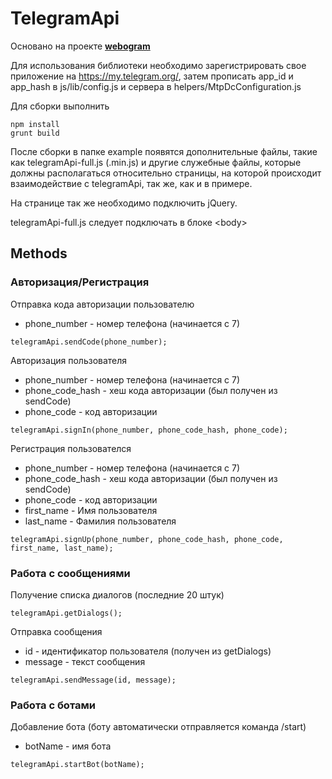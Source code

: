 # TelegramApi

Основано на проекте [**webogram**](https://github.com/zhukov/webogram)  

Для использования библиотеки необходимо зарегистрировать свое приложение на https://my.telegram.org/, затем прописать app_id и app_hash в js/lib/config.js и сервера в helpers/MtpDcConfiguration.js

Для сборки выполнить
```
npm install
grunt build
```

После сборки в папке example появятся дополнительные файлы, такие как telegramApi-full.js (.min.js) и другие служебные файлы, которые должны располагаться относительно страницы, на которой происходит взаимодействие с telegramApi, так же, как и в примере.

На странице так же необходимо подключить jQuery.

telegramApi-full.js следует подключать в блоке &lt;body&gt;

## Methods

### Авторизация/Регистрация
Отправка кода авторизации пользователю
* phone_number - номер телефона (начинается с 7)
```
telegramApi.sendCode(phone_number);
```
Авторизация пользователя
* phone_number - номер телефона (начинается с 7)
* phone_code_hash - хеш кода авторизации (был получен из sendCode)
* phone_code - код авторизации
```
telegramApi.signIn(phone_number, phone_code_hash, phone_code);
```
Регистрация пользователся
* phone_number - номер телефона (начинается с 7)
* phone_code_hash - хеш кода авторизации (был получен из sendCode)
* phone_code - код авторизации
* first_name - Имя пользователя
* last_name - Фамилия пользователя
```
telegramApi.signUp(phone_number, phone_code_hash, phone_code, first_name, last_name);
```

### Работа с сообщениями
Получение списка диалогов (последние 20 штук)
```
telegramApi.getDialogs();
```
Отправка сообщения
* id - идентификатор пользователя (получен из getDialogs)
* message - текст сообщения
```
telegramApi.sendMessage(id, message);
```

### Работа с ботами
Добавление бота (боту автоматически отправляется команда /start)
* botName - имя бота
```
telegramApi.startBot(botName);
```
